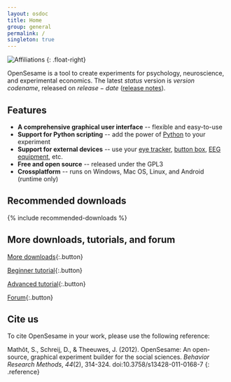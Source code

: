 ```yaml
---
layout: osdoc
title: Home
group: general
permalink: /
singleton: true
---
```


![Affiliations](/img/affiliations.png "Affiliations")
{: .float-right}

OpenSesame is a tool to create experiments for psychology, neuroscience, and experimental economics. The latest $status$ version is $version$ *$codename$*, released on $release-date$ ([release notes]).

## Features

- __A comprehensive graphical user interface__ -- flexible and easy-to-use
- __Support for Python scripting__ -- add the power of [Python](/python/about) to your experiment
- __Support for external devices__ -- use your [eye tracker](/devices/pygaze/), [button box](/devices/button-box/), [EEG equipment](/devices/triggers/), etc.
- __Free and open source__ -- released under the GPL3
- __Crossplatform__ -- runs on Windows, Mac OS, Linux, and Android (runtime only)

## Recommended downloads

{% include recommended-downloads %}

## More downloads, tutorials, and forum

[More downloads][]{:.button}

[Beginner tutorial][]{:.button}

[Advanced tutorial][]{:.button}

[Forum][]{:.button}

## Cite us

To cite OpenSesame in your work, please use the following reference:

Mathôt, S., Schreij, D., & Theeuwes, J. (2012). OpenSesame: An open-source, graphical experiment builder for the social sciences. *Behavior Research Methods*, *44*(2), 314-324. doi:10.3758/s13428-011-0168-7
{: .reference}

[forum]: http://forum.cogsci.nl/
[Beginner tutorial]: /tutorials/step-by-step-tutorial/
[Advanced tutorial]: /tutorials/attentional-blink/
[release notes]: /notes/$version$/
[More downloads]: /getting-opensesame/download/
[chris longmore]: http://www.chrislongmore.co.uk/
